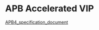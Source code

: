 # APB Accelerated VIP
[APB4_specification_document](https://developer.arm.com/documentation/ihi0024/c/)
